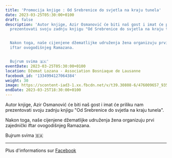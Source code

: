 ```yaml
---
title: 'Promocija knjige : Od Srebrenice do svjetla na kraju tunela'
date: 2023-03-25T05:30:00+0100
draft: false
description: 'Autor knjige, Azir Osmanović će biti naš gost i imat će priliku nam
  prezentovati svoju zadnju knjigu "Od Srebrenice do svjetla na kraju tunela".


  Nakon toga, naše cijenjene džematlijke udruženja žena organizuju prvi zajednički
  iftar ovogodišnjeg Ramazana.


  Bujrum svima 🇧🇦'
eventDate: 2023-03-25T05:30:00+0100
location: Džemat Lozana - Association Bosniaque de Lausanne
facebook_id: '1334994127064384'
weight: 30
image: https://scontent-iad3-1.xx.fbcdn.net/v/t39.30808-6/476009657_935496042044329_8178626072168630847_n.jpg?_nc_cat=101&ccb=1-7&_nc_sid=9e60e4&_nc_ohc=4eOfZi39YXsQ7kNvwHbhIiK&_nc_oc=AdnqwZKNL4Bu5K-CdItuCIB18U1ItkxJv6ywUivoSGQk8oXe9BHadF7I0-N4ssXFeVY&_nc_zt=23&_nc_ht=scontent-iad3-1.xx&edm=ABTKTjYEAAAA&_nc_gid=VvQCtTXQgJfxGMPa0GDMJg&oh=00_AfPnJ8u7_i9Abve64fIPUagLt29FdIInG1KXQf2v1UV1pw&oe=6854059C
endDate: 2023-03-25T18:30:00+0100
---
```


Autor knjige, Azir Osmanović će biti naš gost i imat će priliku nam prezentovati svoju zadnju knjigu "Od Srebrenice do svjetla na kraju tunela".

Nakon toga, naše cijenjene džematlijke udruženja žena organizuju prvi zajednički iftar ovogodišnjeg Ramazana.

Bujrum svima 🇧🇦

---

Plus d'informations sur [Facebook](https://facebook.com/events/1334994127064384)